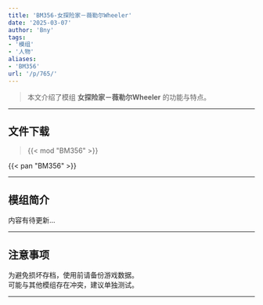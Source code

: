 ```yaml
---
title: 'BM356-女探险家－薇勒尔Wheeler'
date: '2025-03-07'
author: 'Bny'
tags:
- '模组'
- '人物'
aliases:
- 'BM356'
url: '/p/765/'
---
```


> 本文介绍了模组 **女探险家－薇勒尔Wheeler** 的功能与特点。

---

## 文件下载  

> {{< mod "BM356" >}}  

{{< pan "BM356" >}}  

---

## 模组简介

>  
内容有待更新...  

---

## 注意事项

>  
为避免损坏存档，使用前请备份游戏数据。  
可能与其他模组存在冲突，建议单独测试。  

---

